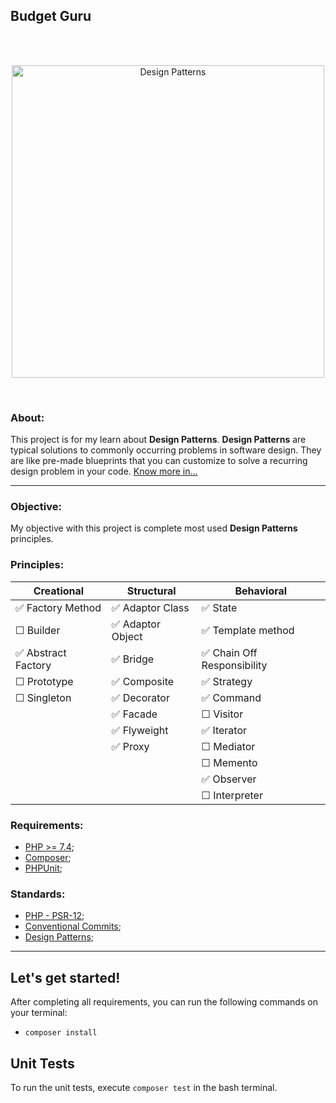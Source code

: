 ## Budget Guru
<br><br><p align="center"><a><img src="https://miro.medium.com/max/800/1*T9MUlipF_SkXA-0BlSWKjA.jpeg" width="500" alt="Design Patterns"></a></p><br>

### About:
This project is for my learn about **Design Patterns**.
**Design Patterns** are typical solutions to commonly occurring problems in software design. 
They are like pre-made blueprints that you can customize to solve a recurring design problem in your code.
[Know more in...](https://refactoring.guru/design-patterns/what-is-pattern)

--- 

### Objective:
My objective with this project is complete most used **Design Patterns** principles.

### Principles:
| **Creational**     | **Structural**   | **Behavioral**             |
|--------------------|------------------|----------------------------|
| ✅ Factory Method   | ✅ Adaptor Class  | ✅ State                    |
| ☐ Builder          | ✅ Adaptor Object | ✅ Template method          |
| ✅ Abstract Factory | ✅ Bridge         | ✅ Chain Off Responsibility |
| ☐ Prototype        | ✅ Composite      | ✅ Strategy                 |
| ☐ Singleton        | ✅ Decorator      | ✅ Command                  |
|                    | ✅ Facade         | ☐ Visitor                  |
|                    | ✅ Flyweight      | ✅ Iterator                 |
|                    | ✅ Proxy          | ☐ Mediator                 |
|                    |                  | ☐ Memento                  |
|                    |                  | ✅ Observer                 |
|                    |                  | ☐ Interpreter              |

[//]: # ( ✅ ☐ )
### Requirements:
- [PHP >= 7.4](https://www.php.net/);
- [Composer](https://getcomposer.org/download/);
- [PHPUnit](https://phpunit.de/manual/6.5/en/installation.html);


### Standards:
- [PHP - PSR-12](https://www.php-fig.org/psr/psr-12/);
- [Conventional Commits](https://www.conventionalcommits.org/);
- [Design Patterns](https://refactoring.guru/design-patterns);

--- 

## Let's get started!
After completing all requirements, you can run the following commands on your terminal:
- `composer install`

## Unit Tests
To run the unit tests, execute `composer test` in the bash terminal.
